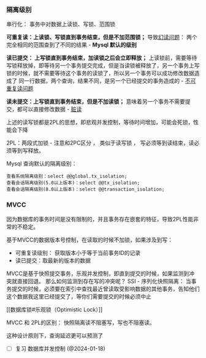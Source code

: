 
### 隔离级别

串行化： 事务中对数据上读锁、写锁、范围锁

**可重复读：上读锁、写锁直到事务结束，但是不加范围锁；**
导致<u>幻读问题</u>： 两个完全相同的范围查到了不同的结果 - **Mysql 默认的级别**

**读已提交： 上写锁直到事务结束，加读锁之后会立即释放；**
上读锁前，需要等待写锁释放掉，即等待另一个事务提交完成，但是当读锁被释放了，另一个事务上写锁的时候，就不需要等待这个事务的读锁了，所以另一个事务可以成功修改数据造成了 同一行数据，两个查询，结果不同，是另一个已经提交的事务造成的 - <u>不可重复读问题</u>

**读未提交：上写锁直到事务结束，但是不加读锁；**
意味着另一个事务不需要提交，都可以直接修改数据 - <u>脏读</u>

上述的读写锁都是2PL的思想，即悲观并发控制，等待时间增加，可能会死锁，性能会下降

2PL：两段式加锁 - 注意和2PC区分 ， 类似于读写锁 ， 写必须等到读结束，读必须等到写释放。

Mysql 查询默认的隔离级别：
```
查看系统隔离级别：select @@global.tx_isolation;
查看会话隔离级别(5.0以上版本)：select @@tx_isolation;
查看会话隔离级别(8.0以上版本)：select @@transaction_isolation;
```

### MVCC

因为数据库的事务时间是没有限制的，并且事务存在嵌套的特征，导致2PL性能非常的不稳定。

基于MVCC的数据版本号控制，在读取的时候不加锁，如果涉及到写：

- 可重复读级别： 获取版本小于等于当前事务ID的记录
- 读已提交：取最新的版本的数据

MVCC是基于快照提交事务，乐观并发控制，即直到提交的时候，如果监测到冲突就直接回退。
那么如何监测到存在写的冲突呢？
SSI - 序列化快照隔离： 当事务提交的时候，必须要在索引中查找最近曾读取受影响数据的其他事务，告知他们这个数据我这里已经提交了，等你们需要提交的时候必须中止

[[数据库锁#乐观锁（Optimistic Lock）]]

MVCC 和 2PL的区别： 快照隔离读不阻塞写，写也不阻塞读。

这种设计原则下，查询延迟更可以预测了

- [ ] 复习 数据库并发控制 (@2024-01-18)